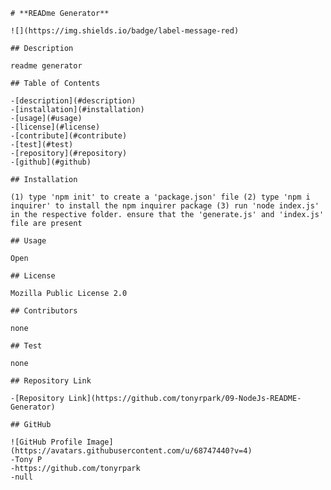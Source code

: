 
    
    # **READme Generator**

    ![](https://img.shields.io/badge/label-message-red)

    ## Description

    readme generator

    ## Table of Contents

    -[description](#description)
    -[installation](#installation)
    -[usage](#usage)
    -[license](#license)
    -[contribute](#contribute)
    -[test](#test)
    -[repository](#repository)
    -[github](#github)

    ## Installation

    (1) type 'npm init' to create a 'package.json' file (2) type 'npm i inquirer' to install the npm inquirer package (3) run 'node index.js' in the respective folder. ensure that the 'generate.js' and 'index.js' file are present

    ## Usage

    Open

    ## License

    Mozilla Public License 2.0

    ## Contributors 

    none

    ## Test

    none

    ## Repository Link

    -[Repository Link](https://github.com/tonyrpark/09-NodeJs-README-Generator)

    ## GitHub

    ![GitHub Profile Image](https://avatars.githubusercontent.com/u/68747440?v=4)
    -Tony P
    -https://github.com/tonyrpark
    -null
    